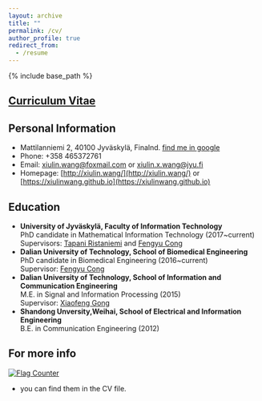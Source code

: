 ```yaml
---
layout: archive
title: ""
permalink: /cv/
author_profile: true
redirect_from:
  - /resume
---
```


{% include base_path %}

[Curriculum Vitae](/files/CV_Wang_202007.pdf)
------

Personal Information
------
- Mattilanniemi 2, 40100 Jyväskylä, Finalnd. [find me in google](https://goo.gl/maps/rXFqdB3Jm7L1rycSA)
- Phone: +358 465372761
- Email: xiulin.wang@foxmail.com or xiulin.x.wang@jyu.fi
- Homepage: [http://xiulin.wang/](http://xiulin.wang/) or [https://xiulinwang.github.io](https://xiulinwang.github.io)

Education
------
* **University of Jyväskylä, Faculty of Information Technology**<br>PhD candidate in Mathematical Information Technology (2017~current)<br>Supervisors: [Tapani Ristaniemi](http://users.jyu.fi/~riesta/) and [Fengyu Cong](http://www.escience.cn/people/cong/index.html)
* **Dalian University of Technology, School of Biomedical Engineering**<br>PhD candidate in Biomedical Engineering (2016~current)<br>Supervisor: [Fengyu Cong](http://www.escience.cn/people/cong/index.html)
* **Dalian University of Technology, School of Information and Communication Engineering**<br>M.E. in Signal and Information Processing (2015)<br>Supervisor: [Xiaofeng Gong](http://faculty.dlut.edu.cn/xfgong/zh_CN/index/699431/list/index.htm)
* **Shandong Unversity,Weihai, School of Electrical and Information Engineering**<br>B.E. in Communication Engineering (2012)

For more info
------
<a href="https://info.flagcounter.com/cvY1"><img src="https://s11.flagcounter.com/count2/cvY1/bg_FFFFFF/txt_000000/border_CCCCCC/columns_2/maxflags_10/viewers_0/labels_0/pageviews_0/flags_0/percent_0/" alt="Flag Counter" border="0"></a>
- you can find them in the CV file.
